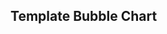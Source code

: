 ## Template Bubble Chart

<script src="plotly-latest.min.js"></script>

<div id="myDiv"><!-- Plotly chart will be drawn inside this DIV --></div>

  <script>
var trace = [{
  x: [1, 2, 3],
  y: [1, 2, 3],
  marker: {
  	color: [’red’,’blue’],
	size: [20, 50, 80]
  },
  mode : ’markers’;
}];

Plotly.newPlot('myDiv', trace);
  </script>

